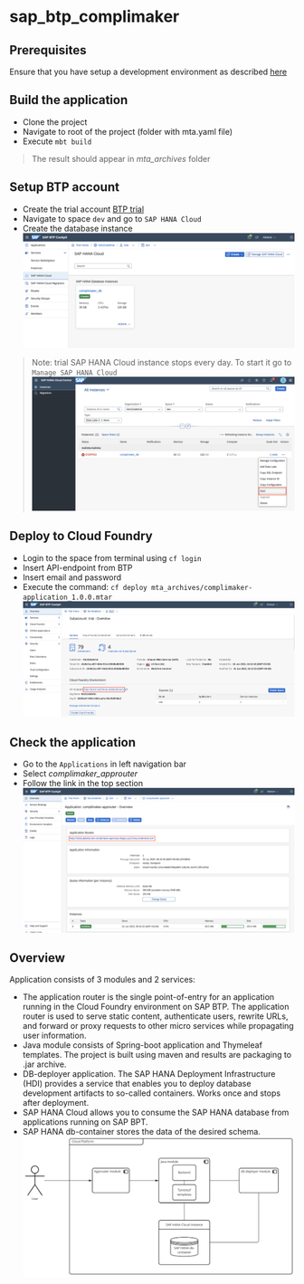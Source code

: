 # sap_btp_complimaker

## Prerequisites
Ensure that you have setup a development environment as described [here](.docs/prerequisites.md)

## Build the application
* Clone the project
* Navigate to root of the project (folder with mta.yaml file)
* Execute `mbt build`
> The result should appear in *mta_archives* folder

## Setup BTP account
* Create the trial account [BTP trial](https://cockpit.hanatrial.ondemand.com/trial)
* Navigate to space `dev` and go to `SAP HANA Cloud`
* Create the database instance
![image](.docs/images/SAP_HANA_CLOUD.png)
> Note: trial SAP HANA Cloud instance stops every day. To start it go to `Manage SAP HANA Cloud` ![image](.docs/images/START_THE_DB_INSTANCE.png)

## Deploy to Cloud Foundry
* Login to the space from terminal using `cf login`
* Insert API-endpoint from BTP
* Insert email and password
* Execute the command: `cf deploy mta_archives/complimaker-application_1.0.0.mtar`
![image](.docs/images/API_EXAMPLE.png)

## Check the application
* Go to the `Applications` in left navigation bar
* Select *complimaker_approuter*
* Follow the link in the top section
![image](.docs/images/DEPLOYED_APPLICATION.png)

## Overview
Application consists of 3 modules and 2 services:
* The application router is the single point-of-entry for an application running in the Cloud Foundry environment on SAP BTP. The application router is used to serve static content, authenticate users, rewrite URLs, and forward or proxy requests to other micro services while propagating user information.
* Java module consists of Spring-boot application and Thymeleaf templates. The project is built using maven and results are packaging to .jar archive.
* DB-deployer application. The SAP HANA Deployment Infrastructure (HDI) provides a service that enables you to deploy database development artifacts to so-called containers. Works once and stops after deployment.
* SAP HANA Cloud allows you to consume the SAP HANA database from applications running on SAP BPT.
* SAP HANA db-container stores the data of the desired schema.
![image](.docs/images/ARCHITECTURE.png)
